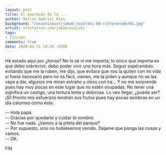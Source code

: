 ```yaml
---
layout: post
title: El guardián de la ...
author: Martín Gabriel Ríos
background: "/assets/post/jakub-rozalski-00-ritterbruder01.jpg"
artist: artstation.com/jakubrozalski
tags:
- ficción
comments: true
date: 2020-02-21 14:26 -0300
---
```

He estado aquí por ¿horas? No lo sé ni me importa, lo único que importa es que
debo sobrevivir, debo poder vivir una hora más. Seguir espérandolo evitando que
me la roben, me dijo, que evitara que nos la quiten con mi vida si fuera
necesario pero no es fácil, vienen, me la piden y aunque no se las vaya a dar,
algunos me miran extraño y otros con ira... Y no me sorprende pues hay muy
pocas en este lugar que no estén ocupadas. No tener una significa un castigo,
una tortura lenta y dolorosa. Lo veo llegar, ¿puede ser? ¡Sí! Pronto mis
esfuerzos tendrán sus frutos pues hay pocas sombras en un día caluroso como
éste.

-- Hola papá.<br />
-- Gracias por quedarte y cuidar _la sombra_.<br />
-- No fue nada. ¿Vamos a la pileta del parque?<br />
-- Por supuesto, sino no hubiésemos venido. Dejame que ponga las cosas y vamos.<br />
-- OK.<br />

FIN

